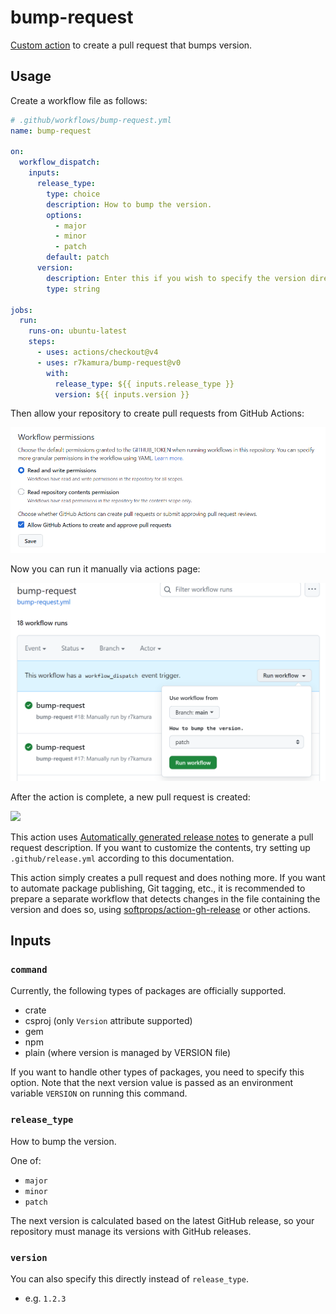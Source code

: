 # bump-request

[Custom action](https://docs.github.com/en//actions/creating-actions/about-custom-actions) to create a pull request that bumps version.

## Usage

Create a workflow file as follows:

```yaml
# .github/workflows/bump-request.yml
name: bump-request

on:
  workflow_dispatch:
    inputs:
      release_type:
        type: choice
        description: How to bump the version.
        options:
          - major
          - minor
          - patch
        default: patch
      version:
        description: Enter this if you wish to specify the version directly.
        type: string

jobs:
  run:
    runs-on: ubuntu-latest
    steps:
      - uses: actions/checkout@v4
      - uses: r7kamura/bump-request@v0
        with:
          release_type: ${{ inputs.release_type }}
          version: ${{ inputs.version }}
```

Then allow your repository to create pull requests from GitHub Actions:

![](images/workflow-permissions.png)

Now you can run it manually via actions page:

![](images/workflow.png)

After the action is complete, a new pull request is created:

![](images/pull-request.png)

This action uses [Automatically generated release notes](https://docs.github.com/en//repositories/releasing-projects-on-github/automatically-generated-release-notes) to generate a pull request description.
If you want to customize the contents, try setting up `.github/release.yml` according to this documentation.

This action simply creates a pull request and does nothing more. If you want to automate package publishing, Git tagging, etc., it is recommended to prepare a separate workflow that detects changes in the file containing the version and does so, using [softprops/action-gh-release](https://github.com/softprops/action-gh-release) or other actions.

## Inputs

### `command`

Currently, the following types of packages are officially supported.

- crate
- csproj (only `Version` attribute supported)
- gem
- npm
- plain (where version is managed by VERSION file)

If you want to handle other types of packages, you need to specify this option.
Note that the next version value is passed as an environment variable `VERSION` on running this command.

### `release_type`

How to bump the version.

One of:

- `major`
- `minor`
- `patch`

The next version is calculated based on the latest GitHub release,
so your repository must manage its versions with GitHub releases.

### `version`

You can also specify this directly instead of `release_type`.

- e.g. `1.2.3`
